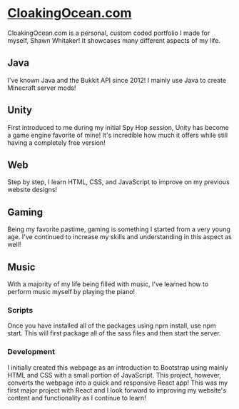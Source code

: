 # [CloakingOcean.com](https://cloakingocean.com/ "Cloaking Ocean Website")
CloakingOcean.com is a personal, custom coded portfolio I made for myself, Shawn Whitaker!
It showcases many different aspects of my life.

## Java
I've known Java and the Bukkit API since 2012! I mainly use Java to create Minecraft server
mods!

## Unity
First introduced to me during my initial Spy Hop session, Unity has become a game engine favorite
of mine! It's incredible how much it offers while still having a completely free version!

## Web
Step by step, I learn HTML, CSS, and JavaScript to improve on my previous website designs!

## Gaming
Being my favorite pastime, gaming is something I started from a very young age. I've continued
to increase my skills and understanding in this aspect as well!

## Music
With a majority of my life being filled with music, I've learned how to perform music myself by playing the piano!

### Scripts
Once you have installed all of the packages using npm install, use npm start. This will first package all of the sass files and then start the server.

### Development
I initially created this webpage as an introduction to Bootstrap using mainly HTML and CSS with a small portion of
JavaScript. This project, however, converts the webpage into a quick and responsive React app! This was my first 
major project with React and I look forward to improving my website's content and functionality as I continue to learn!
